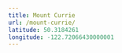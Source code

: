 ```yaml
---
title: Mount Currie
url: /mount-currie/
latitude: 50.3184261
longitude: -122.72066430000001
---
```

